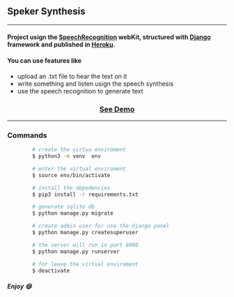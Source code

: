 ## Speker Synthesis

---

#### Project usign the [SpeechRecognition](https://developer.mozilla.org/en-US/docs/Web/API/SpeechRecognition) webKit, structured with [Django](https://www.djangoproject.com) framework and published in [Heroku](http://heroku.com/).

#### You can use features like
- upload an .txt file to hear the text on it
- write something and listen usign the speech synthesis
- use the speech recognition to generate text

<h3 align="center"><a href="https://speaker-synthesis.herokuapp.com">See Demo</a></h3>

---

### Commands

```bash
        # create the virtua enviroment
        $ python3 -m venv  env
```

```bash
        # enter the virtual enviroment
        $ source env/bin/activate
```

```bash
        # install the depedencies
        $ pip3 install -r requirements.txt
```

```bash
        # generate sqlite db
        $ python manage.py migrate
```

```bash
        # create admin user for use the django panel
        $ python manage.py createsuperuser
```

```bash
        # the server will run in port 8000
        $ python manage.py runserver
```

```bash
        # for leave the virtual enviroment
        $ deactivate
```

##### Enjoy 😄